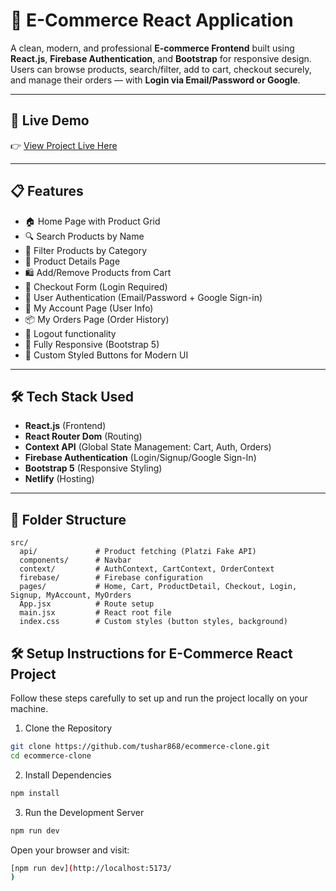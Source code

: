 # 🛒 E-Commerce React Application

A clean, modern, and professional **E-commerce Frontend** built using **React.js**, **Firebase Authentication**, and **Bootstrap** for responsive design.  
Users can browse products, search/filter, add to cart, checkout securely, and manage their orders — with **Login via Email/Password or Google**.

---

## 🚀 Live Demo

👉 [View Project Live Here](https://ecommerce-t.netlify.app/)

---

## 📋 Features

- 🏠 Home Page with Product Grid
- 🔍 Search Products by Name
- 📂 Filter Products by Category
- 📄 Product Details Page
- 🛍️ Add/Remove Products from Cart
- 🧾 Checkout Form (Login Required)
- 🔐 User Authentication (Email/Password + Google Sign-in)
- 👤 My Account Page (User Info)
- 📦 My Orders Page (Order History)
- 🚪 Logout functionality
- 📱 Fully Responsive (Bootstrap 5)
- 🎨 Custom Styled Buttons for Modern UI

---

## 🛠 Tech Stack Used

- **React.js** (Frontend)
- **React Router Dom** (Routing)
- **Context API** (Global State Management: Cart, Auth, Orders)
- **Firebase Authentication** (Login/Signup/Google Sign-In)
- **Bootstrap 5** (Responsive Styling)
- **Netlify** (Hosting)

---

## 📁 Folder Structure

```plaintext
src/
  api/             # Product fetching (Platzi Fake API)
  components/      # Navbar
  context/         # AuthContext, CartContext, OrderContext
  firebase/        # Firebase configuration
  pages/           # Home, Cart, ProductDetail, Checkout, Login, Signup, MyAccount, MyOrders
  App.jsx          # Route setup
  main.jsx         # React root file
  index.css        # Custom styles (button styles, background)
```

## 🛠️ Setup Instructions for E-Commerce React Project

Follow these steps carefully to set up and run the project locally on your machine.

1. Clone the Repository
```bash
git clone https://github.com/tushar868/ecommerce-clone.git
cd ecommerce-clone
```

2. Install Dependencies
```bash
npm install
```

3. Run the Development Server
```bash
npm run dev
```
Open your browser and visit:
```bash
[npm run dev](http://localhost:5173/
)
```







